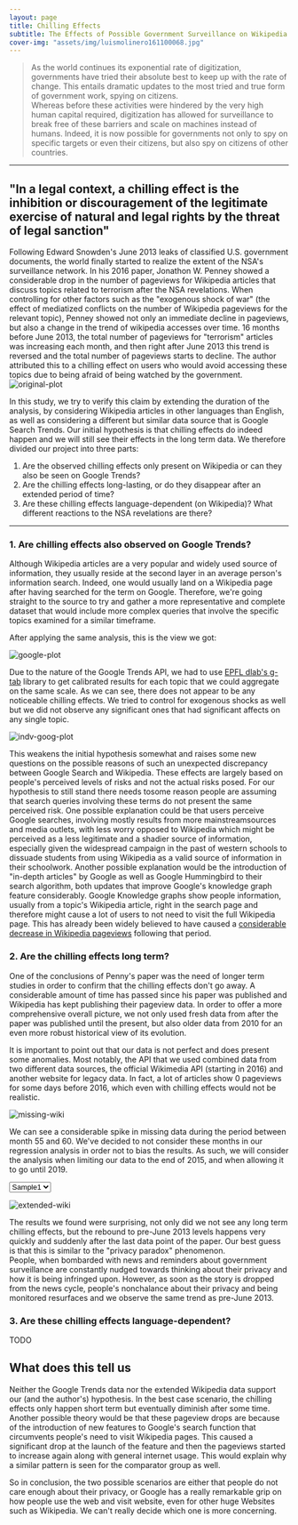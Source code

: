 ```yaml
---
layout: page
title: Chilling Effects
subtitle: The Effects of Possible Government Surveillance on Wikipedia and Google Trends
cover-img: "assets/img/luismolinero161100068.jpg"
---
```

> As the world continues its exponential rate of digitization, governments have tried their absolute best to keep up with the rate of change.
This entails dramatic updates to the most tried and true form of government work, spying on citizens.  
> Whereas before these activities were hindered by the very high human capital required, digitization has allowed for surveillance to break free of these barriers and scale on machines instead of humans.
Indeed, it is now possible for governments not only to spy on specific targets or even their citizens, but also spy on citizens of other countries.

-----------------------
## "In a legal context, a chilling effect is the inhibition or discouragement of the legitimate exercise of natural and legal rights by the threat of legal sanction"
Following Edward Snowden's June 2013 leaks of classified U.S. government documents, the world finally started to realize the extent of the NSA's surveillance network.
In his 2016 paper, Jonathon W. Penney showed a considerable drop in the number of pageviews for Wikipedia articles that discuss topics related to terrorism after the NSA revelations.
When controlling for other factors such as the "exogenous shock of war" (the effect of mediatized conflicts on the number of Wikipedia pageviews for the relevant topic), Penney showed not only an immediate decline in pageviews, but also a change in the trend of wikipedia accesses over time.
16 months before June 2013, the total number of pageviews for "terrorism" articles was increasing each month, and then right after June 2013 this trend is reversed and the total number of pageviews starts to decline.
The author attributed this to a chilling effect on users who would avoid accessing these topics due to being afraid of being watched by the government.
![original-plot](assets/img/paper-plot-4a.png)

In this study, we try to verify this claim by extending the duration of the analysis, by considering Wikipedia articles in other languages than English, as well  as considering a different but similar data source that is Google Search Trends.
Our initial hypothesis is that chilling effects do indeed happen and we will still see their effects in the long term data.
We therefore divided our project into three parts:
<!---
be more 
pronounced in the US and in Arabic countries than in countries being less 
affected by the "war on terror" and therefore presumably the NSA surveillance.
This led us to ask the following 2 research questions
-->
1. Are the observed chilling effects only present on Wikipedia or can they also be seen on Google Trends?
2. Are the chilling effects long-lasting, or do they disappear after an extended period of time?
3. Are these chilling effects language-dependent (on Wikipedia)? What different reactions to the NSA revelations are there?

<!---
2. What are the different patterns of chilling effects accross different 
languages?
-->


<!-- I think I would add part 1 at the end of the analysis -->
-----------------------
###  1. Are chilling effects also observed on Google Trends?
Although Wikipedia articles are a very popular and widely used source of information, they usually reside at the second layer in an average person's information search.
Indeed, one would usually land on a Wikipedia page after having searched for the term on Google.
Therefore, we're going straight to the source to try and gather a more representative and complete dataset that would include more complex queries that involve the specific topics examined for a similar timeframe.  

After applying the same analysis, this is the view we got:

![google-plot](assets/img/google-plot.png)

Due to the nature of the Google Trends API, we had to use [EPFL dlab's g-tab](https://github.com/epfl-dlab/GoogleTrendsAnchorBank) library to get calibrated results for each topic that we could aggregate on the same scale.
As we can see, there does not appear to be any noticeable chilling effects.
We tried to control for exogenous shocks as well but we did not observe any significant ones that had significant affects on any single topic.

![indv-goog-plot](assets/img/indv-google-plots.jpeg)

This weakens the initial hypothesis somewhat and raises some new questions on the possible reasons of such an unexpected discrepancy between Google Search and Wikipedia.
These effects are largely based on people's perceived levels of risks and not the actual risks posed.
For our hypothesis to still stand there needs tosome reason people are assuming that search queries involving these terms do not present the same perceived risk. 
One possible explanation could be that users perceive Google searches, involving mostly results from more mainstreamsources and media outlets, with less worry  opposed to Wikipedia which might be perceived as a less legitimate and a shadier source of information, especially given the widespread campaign in the past of western schools to dissuade students from using Wikipedia as a valid source of information in their schoolwork.
Another possible explanation would be the introduction of "in-depth articles" by Google as well as Google Hummingbird to their search algorithm, both updates that improve Google's knowledge graph feature considerably.
Google Knowledge graphs show people information, usually from a topic's Wikipedia article, right in the search page and therefore might cause a lot of users to not need to visit the full Wikipedia page.
This has already been widely believed to have caused a [considerable decrease in Wikipedia pageviews](https://www.theregister.com/2014/01/13/google_stabs_wikipedia_in_the_front) following that period.


### 2. Are the chilling effects long term?
One of the conclusions of Penny's paper was the need of longer term studies in order to confirm that the chilling effects don't go away.
A considerable amount of time has passed since his paper was published and Wikipedia has kept publishing their pageview data.
In order to offer a more comprehensive overall picture, we not only used fresh data from after the paper was published until the present, but also older data from 2010 for an even more robust historical view of its evolution. 

It is important to point out that our data is not perfect and does present some anomalies.
Most notably, the API that we used combined data from two different data sources, the official Wikimedia API (starting in 2016) and another website for legacy data.
In fact, a lot of articles show 0 pageviews for some days before 2016, which even with chilling effects would not be realistic.

![missing-wiki](assets/img/missing-data-wiki.png)

We can see a considerable spike in missing data during the period between month 55 and 60.
We've decided to not consider these months in our regression analysis in order not to bias the results.
As such, we will consider the analysis when limiting our data to the end of 2015, and when allowing it to go until 2019.
<!-- I don't agree with this part
The missing data before this period should not be a problem for our analysis as we're looking for changes in trends and not absolute data.
The proportion of missing articles seems consistent throughout the months and so shouldn't change any trends. -->

<html><head>
    <style>
body {
    margin-left: auto;
    margin-right: auto;
}
.dropdown-wrapper > div {
    border: 1px solid;
}

.dropdown-wrapper-child {
    margin: auto;
    display: flex;
}

.dropdown-wrapper-child div {
    flex-grow: 1;
    width: 0;
}

.dropdown-wrapper {
    display: inline-block;
}
    </style>

</head><body><div class="dropdown-wrapper">
    <select class="dropdown-wrapper-child" id="ProjectsDropdown">
        <option value="assets/html/sample_plot.html">Sample1</option>
        <option value="assets/html/sample_plot.html">Sample1</option>
        <option value="assets/html/sample_plot.html">Sample1</option>
        <option value="assets/html/sample_plot.html">Sample1</option>
        <option value="assets/html/sample_plot.html">Sample1</option>
        <option value="assets/html/sample_plot.html">Sample1</option>
    </select>
</div>
 <object id="plot" style="height: 450pt;width: 100%;" type="text/html" data="assets/html/sample_plot.html" ></object>

<script>
    function loadProjectPlot() {
        var plot = document.getElementById("plot");
        plot.data = this.value;
        return false;
    }
document.getElementById("ProjectsDropdown").onchange = loadProjectPlot;
</script>

</body></html>


![extended-wiki](assets/img/extended-wiki.png)

The results we found were surprising, not only did we not see any long term chilling effects, but the rebound to pre-June 2013 levels happens very quickly and suddenly after the last data point of the paper.
Our best guess is that this is similar to the "privacy paradox" phenomenon.  
People, when bombarded with news and reminders about government surveillance are constantly nudged towards thinking about their privacy and how it is being infringed upon.
However, as soon as the story is dropped from the news cycle, people's nonchalance about their privacy and being monitored resurfaces and we observe the same trend as pre-June 2013.
<!-- very nice explanation! -->


### 3. Are these chilling effects language-dependent?
TODO


## What does this tell us
Neither the Google Trends data nor the extended Wikipedia data support our (and the author's) hypothesis.
In the best case scenario, the chilling effects only happen short term but eventually diminish after some time.
Another possible theory would be that these pageview drops are because of the introduction of new features to Google's search function that circumvents people's need to visit Wikipedia pages.
This caused a significant drop at the launch of the feature and then the pageviews started to increase again along with general internet usage. 
This would explain why a similar pattern is seen for the comparator group as well.

So in conclusion, the two possible scenarios are either that people do not care enough about their privacy, or Google has a really remarkable grip on how people use the web and visit website, even for other huge Websites such as Wikipedia. 
We can't really decide which one is more concerning.
